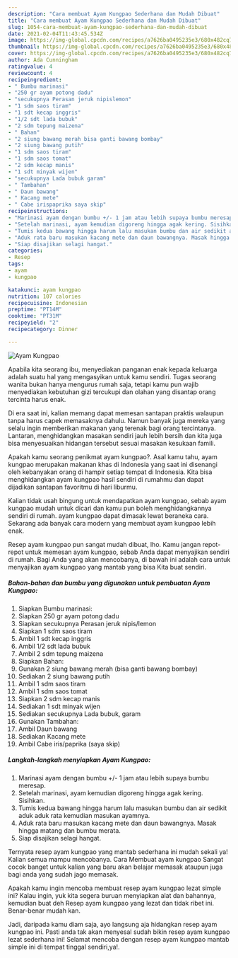 ```yaml
---
description: "Cara membuat Ayam Kungpao Sederhana dan Mudah Dibuat"
title: "Cara membuat Ayam Kungpao Sederhana dan Mudah Dibuat"
slug: 1054-cara-membuat-ayam-kungpao-sederhana-dan-mudah-dibuat
date: 2021-02-04T11:43:45.534Z
image: https://img-global.cpcdn.com/recipes/a7626ba0495235e3/680x482cq70/ayam-kungpao-foto-resep-utama.jpg
thumbnail: https://img-global.cpcdn.com/recipes/a7626ba0495235e3/680x482cq70/ayam-kungpao-foto-resep-utama.jpg
cover: https://img-global.cpcdn.com/recipes/a7626ba0495235e3/680x482cq70/ayam-kungpao-foto-resep-utama.jpg
author: Ada Cunningham
ratingvalue: 4
reviewcount: 4
recipeingredient:
- " Bumbu marinasi"
- "250 gr ayam potong dadu"
- "secukupnya Perasan jeruk nipislemon"
- "1 sdm saos tiram"
- "1 sdt kecap inggris"
- "1/2 sdt lada bubuk"
- "2 sdm tepung maizena"
- " Bahan"
- "2 siung bawang merah bisa ganti bawang bombay"
- "2 siung bawang putih"
- "1 sdm saos tiram"
- "1 sdm saos tomat"
- "2 sdm kecap manis"
- "1 sdt minyak wijen"
- "secukupnya Lada bubuk garam"
- " Tambahan"
- " Daun bawang"
- " Kacang mete"
- " Cabe irispaprika saya skip"
recipeinstructions:
- "Marinasi ayam dengan bumbu +/- 1 jam atau lebih supaya bumbu meresap."
- "Setelah marinasi, ayam kemudian digoreng hingga agak kering. Sisihkan."
- "Tumis kedua bawang hingga harum lalu masukan bumbu dan air sedikit aduk aduk rata kemudian masukan ayamnya."
- "Aduk rata baru masukan kacang mete dan daun bawangnya. Masak hingga matang dan bumbu merata."
- "Siap disajikan selagi hangat."
categories:
- Resep
tags:
- ayam
- kungpao

katakunci: ayam kungpao 
nutrition: 107 calories
recipecuisine: Indonesian
preptime: "PT14M"
cooktime: "PT31M"
recipeyield: "2"
recipecategory: Dinner

---
```



![Ayam Kungpao](https://img-global.cpcdn.com/recipes/a7626ba0495235e3/680x482cq70/ayam-kungpao-foto-resep-utama.jpg)

Apabila kita seorang ibu, menyediakan panganan enak kepada keluarga adalah suatu hal yang mengasyikan untuk kamu sendiri. Tugas seorang  wanita bukan hanya mengurus rumah saja, tetapi kamu pun wajib menyediakan kebutuhan gizi tercukupi dan olahan yang disantap orang tercinta harus enak.

Di era  saat ini, kalian memang dapat memesan santapan praktis walaupun tanpa harus capek memasaknya dahulu. Namun banyak juga mereka yang selalu ingin memberikan makanan yang terenak bagi orang tercintanya. Lantaran, menghidangkan masakan sendiri jauh lebih bersih dan kita juga bisa menyesuaikan hidangan tersebut sesuai masakan kesukaan famili. 



Apakah kamu seorang penikmat ayam kungpao?. Asal kamu tahu, ayam kungpao merupakan makanan khas di Indonesia yang saat ini disenangi oleh kebanyakan orang di hampir setiap tempat di Indonesia. Kita bisa menghidangkan ayam kungpao hasil sendiri di rumahmu dan dapat dijadikan santapan favoritmu di hari liburmu.

Kalian tidak usah bingung untuk mendapatkan ayam kungpao, sebab ayam kungpao mudah untuk dicari dan kamu pun boleh menghidangkannya sendiri di rumah. ayam kungpao dapat dimasak lewat beraneka cara. Sekarang ada banyak cara modern yang membuat ayam kungpao lebih enak.

Resep ayam kungpao pun sangat mudah dibuat, lho. Kamu jangan repot-repot untuk memesan ayam kungpao, sebab Anda dapat menyajikan sendiri di rumah. Bagi Anda yang akan mencobanya, di bawah ini adalah cara untuk menyajikan ayam kungpao yang mantab yang bisa Kita buat sendiri.

<!--inarticleads1-->

##### Bahan-bahan dan bumbu yang digunakan untuk pembuatan Ayam Kungpao:

1. Siapkan  Bumbu marinasi:
1. Siapkan 250 gr ayam potong dadu
1. Siapkan secukupnya Perasan jeruk nipis/lemon
1. Siapkan 1 sdm saos tiram
1. Ambil 1 sdt kecap inggris
1. Ambil 1/2 sdt lada bubuk
1. Ambil 2 sdm tepung maizena
1. Siapkan  Bahan:
1. Gunakan 2 siung bawang merah (bisa ganti bawang bombay)
1. Sediakan 2 siung bawang putih
1. Ambil 1 sdm saos tiram
1. Ambil 1 sdm saos tomat
1. Siapkan 2 sdm kecap manis
1. Sediakan 1 sdt minyak wijen
1. Sediakan secukupnya Lada bubuk, garam
1. Gunakan  Tambahan:
1. Ambil  Daun bawang
1. Sediakan  Kacang mete
1. Ambil  Cabe iris/paprika (saya skip)




<!--inarticleads2-->

##### Langkah-langkah menyiapkan Ayam Kungpao:

1. Marinasi ayam dengan bumbu +/- 1 jam atau lebih supaya bumbu meresap.
1. Setelah marinasi, ayam kemudian digoreng hingga agak kering. Sisihkan.
1. Tumis kedua bawang hingga harum lalu masukan bumbu dan air sedikit aduk aduk rata kemudian masukan ayamnya.
1. Aduk rata baru masukan kacang mete dan daun bawangnya. Masak hingga matang dan bumbu merata.
1. Siap disajikan selagi hangat.




Ternyata resep ayam kungpao yang mantab sederhana ini mudah sekali ya! Kalian semua mampu mencobanya. Cara Membuat ayam kungpao Sangat cocok banget untuk kalian yang baru akan belajar memasak ataupun juga bagi anda yang sudah jago memasak.

Apakah kamu ingin mencoba membuat resep ayam kungpao lezat simple ini? Kalau ingin, yuk kita segera buruan menyiapkan alat dan bahannya, kemudian buat deh Resep ayam kungpao yang lezat dan tidak ribet ini. Benar-benar mudah kan. 

Jadi, daripada kamu diam saja, ayo langsung aja hidangkan resep ayam kungpao ini. Pasti anda tak akan menyesal sudah bikin resep ayam kungpao lezat sederhana ini! Selamat mencoba dengan resep ayam kungpao mantab simple ini di tempat tinggal sendiri,ya!.

